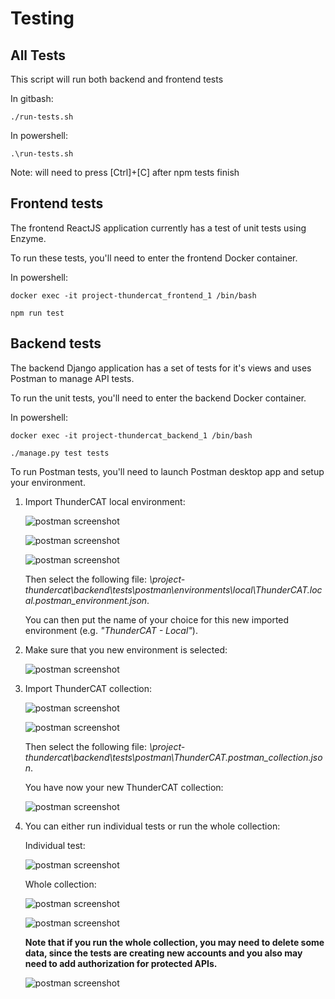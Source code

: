 # Testing

## All Tests

This script will run both backend and frontend tests

In gitbash:

```shell
./run-tests.sh
```

In powershell:

```shell
.\run-tests.sh
```

Note: will need to press [Ctrl]+[C] after npm tests finish

## Frontend tests

The frontend ReactJS application currently has a test of unit tests using Enzyme.

To run these tests, you'll need to enter the frontend Docker container.

In powershell:

```shell
docker exec -it project-thundercat_frontend_1 /bin/bash

npm run test
```

## Backend tests

The backend Django application has a set of tests for it's views and uses Postman to manage API tests.

To run the unit tests, you'll need to enter the backend Docker container.

In powershell:

```shell
docker exec -it project-thundercat_backend_1 /bin/bash

./manage.py test tests
```

To run Postman tests, you'll need to launch Postman desktop app and setup your environment.

1. Import ThunderCAT local environment:

   ![postman screenshot](/docs/images/import-postman-env.png)

   ![postman screenshot](/docs/images/import-postman-env2.png)

   ![postman screenshot](/docs/images/import-postman-env3.png)

   Then select the following file:
   _\project-thundercat\backend\tests\postman\environments\local\ThunderCAT.local.postman_environment.json_.

   You can then put the name of your choice for this new imported environment (e.g. _"ThunderCAT - Local"_).

2. Make sure that you new environment is selected:

   ![postman screenshot](/docs/images/postman-selected-env.png)

3. Import ThunderCAT collection:

   ![postman screenshot](/docs/images/import-postman-collection.png)

   ![postman screenshot](/docs/images/import-postman-collection2.png)

   Then select the following file: _\project-thundercat\backend\tests\postman\ThunderCAT.postman_collection.json_.

   You have now your new ThunderCAT collection:

   ![postman screenshot](/docs/images/import-postman-collection3.png)

4. You can either run individual tests or run the whole collection:

   Individual test:

   ![postman screenshot](/docs/images/postman-run-individual-test.png)

   Whole collection:

   ![postman screenshot](/docs/images/postman-run-whole-collection.png)

   ![postman screenshot](/docs/images/postman-run-whole-collection2.png)

   **Note that if you run the whole collection, you may need to delete some data, since the tests are creating new accounts and you also may need to add authorization for protected APIs.**

   ![postman screenshot](/docs/images/postman-authorization-for-protected-apis.png)
